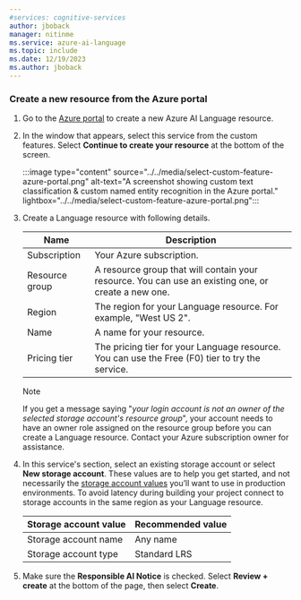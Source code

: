 ```yaml
---
#services: cognitive-services
author: jboback
manager: nitinme
ms.service: azure-ai-language
ms.topic: include
ms.date: 12/19/2023
ms.author: jboback
---
```


### Create a new resource from the Azure portal

1. Go to the [Azure portal](https://portal.azure.com/#create/Microsoft.CognitiveServicesTextAnalytics) to create a new Azure AI Language resource. 

1. In the window that appears, select this service from the custom features. Select **Continue to create your resource** at the bottom of the screen. 

    :::image type="content" source="../../media/select-custom-feature-azure-portal.png" alt-text="A screenshot showing custom text classification & custom named entity recognition in the Azure portal." lightbox="../../media/select-custom-feature-azure-portal.png":::

1. Create a Language resource with following details.

    |Name  | Description  |
    |---------|---------|
    | Subscription | Your Azure subscription. |
    | Resource group | A resource group that will contain your resource. You can use an existing one, or create a new one. |
    |Region | The region for your Language resource. For example, "West US 2". |
    | Name | A name for your resource. |
    |Pricing tier     | The pricing tier for your Language resource. You can use the Free (F0) tier to try the service.       |

    > [!NOTE]
    > If you get a message saying "*your login account is not an owner of the selected storage account's resource group*", your account needs to have an owner role assigned on the resource group before you can create a Language resource. Contact your Azure subscription owner for assistance.

1. In this service's section, select an existing storage account or select **New storage account**. These values are to help you get started, and not necessarily the [storage account values](/azure/storage/common/storage-account-overview) you’ll want to use in production environments. To avoid latency during building your project connect to storage accounts in the same region as your Language resource.

    |Storage account value  |Recommended value  |
    |---------|---------|
    | Storage account name | Any name |
    | Storage account type | Standard LRS |

1. Make sure the **Responsible AI Notice** is checked. Select **Review + create** at the bottom of the page, then select **Create**.
